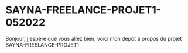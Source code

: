 # SAYNA-FREELANCE-PROJET1-052022
Bonjour, j'espère que vous allez bien, voici mon dépôt à propos du projet SAYNA-FREELANCE-PROJET1
